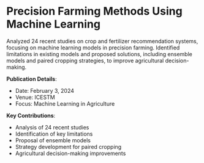 # Precision Farming Methods Using Machine Learning

Analyzed 24 recent studies on crop and fertilizer recommendation systems, focusing on machine learning models in precision farming. Identified limitations in existing models and proposed solutions, including ensemble models and paired cropping strategies, to improve agricultural decision-making.

**Publication Details**:
- Date: February 3, 2024
- Venue: ICESTM
- Focus: Machine Learning in Agriculture

**Key Contributions**:
- Analysis of 24 recent studies
- Identification of key limitations
- Proposal of ensemble models
- Strategy development for paired cropping
- Agricultural decision-making improvements